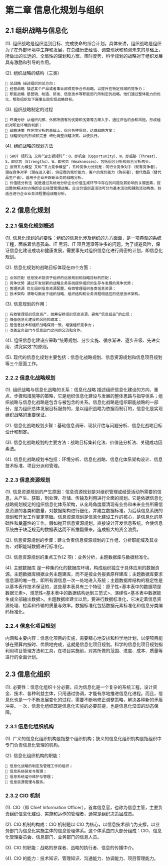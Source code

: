 # 第二章 信息化规划与组织

## 2.1 组织战略与信息化

(1). 组织战略是组织达到目标、完成使命的综合计划。具体来讲，组织战略是组织为了在外部环境中生存和发展，在总结历史经验、调查现状和预测未来的基础上，所做出的长远的、全局性的谋划和方案。审时度势、科学规划的战略对于组织发展具有激励和引导的作用。

(2). 组织战略的结构（三类）

     总战略 描述组织的总方向；
     经营战略 描述某个产品或者事业部得竞争合作战略，以提升在特定领域的竞争力；
     职能战略 是营销、制造、研发、信息技术等职能部门所制定的战略，他们通过整体能力的优化，帮助组织及下属事业部实现战略目标。

(3). 组织战略制定的过程

     环境分析 从组织内部、外部所拥有的优势和劣势等方面入手，通过评估机会和风险，形成组织对所处环境的判断；
     战略决策 在环境分析的基础上，综合各种信息，达成战略方案；
     战略规划的形成和完善 细化调整战略决策，以便执行。

(4). 组织战略的规划方法

     SWOT 矩阵法 又称“波士顿矩阵”：O，即机会（Opportunity）、W，即威胁（Threat）、S，即优势（Strengths）、W，即劣势（Weaknesses）。包括组合分析和综合分析两步。
     波特五力模型 又称“五力竞争模型”，五种竞争力分别是：同行业竞争对手（现有竞争者），潜在竞争对手（潜在进入者），供应商的竞价能力，客户的竞价能力（购买者），替代商品（替代品生产者）。适用于企业开辟新业务的战略分析。
     价值链分析法 就是通过系统地分析企业价值生成环节中存在的问题及其影响的关键因素，提出整体解决的方略即企业经营管理战略。企业价值创造活动可分为基本活动和辅助活动两类，较适合进行企业业务流程重组战略分析。

## 2.2 信息化规划

### 2.2.1 信息化规划概述

(1). 信息化规划的必要性：组织的信息化涉及组织的方方面面，是一项典型的系统工程，面临着信息孤岛、IT 黑洞、IT 项目泥潭等许多的问题。为了规避风险，保证信息化建设成功和健康发展，需要事先对组织信息化进行周密的计划，即信息化规划。

(2). 信息化规划的战略目标体现在四个方面：

     业务匹配 信息技术投资于组织的远景规划和战略目标的匹配；
     竞争优势 通过开发创新的战略业务系统提供组织的生存与发展的竞争优势；
     管理资源 优化组织信息资源配置，有效管理组织各类信息资源；
     技术架构 清晰勾画出于组织战略、组织结构和业务流程相适应的信息技术架构。

(3). 信息规划的作用：

     有效管理组织信息资产，统筹安排组织信息资源，避免“信息孤岛”的出现；
     降低信息化建设的风险和成本；
     是信息技术和组织战略保持一致，增强组织竞争力；
     改善业务部门与信息部门之间的交流和合作。

(4). 组织信息化建设应采取“统筹规划、分步实施、循序渐进、逐步升级、先进实用、讲究实效”的原则。

(5). 现代的信息化规划主要包括：信息化战略规划、信息资源规划和信息项目规划等三个层面工作。

### 2.2.2 信息化战略规划

(1). 组织战略与信息化战略的关系：信息化战略 描述组织信息化建设的方向、重点、步骤和措施等的策略，它是组织信息化建设与发展的整体思路与指导体系；组织战略与信息化战略是包含与被包含的关系。信息化战略是组织职能战略的一部分，是为组织总体发展目标服务的，是以组织战略为依据而制订的，信息化是实现组织战略的重要保证。

(2). 信息化战略规划步骤：基础信息调研、现状评估与问题分析、信息化战略目标设计和制定。

(3). 信息化战略规划的主要方法：战略目标集转化法、价值链分析法、关键成功因素法。

(4). 信息化战略规划书包括：环境分析、信息化战略、信息化体系架构设计、信息技术标准、项目分派和管理。

### 2.2.3 信息资源规划

(1). 信息资源规划的产生原因：信息资源规划是对组织管理或经营活动所需要的信息，从产生、获取，到处理、存储、传输及利用进行全面的规划。它是依据信息化战略规划规定的组织信息化体系架构，从全局角度厘清现有业务和未来业务所需信息资源的各类和数量，对数据架构进行细化，并建立数据标准，为后续信息系统的规划和开发工作奠定基础。信息资源规划是信息化建设工作的核心，是信息化的基础性和奠基性的工作。假如抛开信息资源规划，直接设计开发信息系统，会使信息系统由于缺乏规范的数据表达而不断推翻重来，造成极大的资金浪费。

(2). 信息资源规划的步骤：建立负责信息资源规划的工作组、分析职能域及其业务、对职能域数据进行标准化。

(3). 信息资源规划的重点工作(2 项)：业务分析，主题数据库与数据标准化。

(4). 主题数据库 是一种集约化的数据库环境，构成组织独立于具体应用的数据资源。主题数据库根据业务主题建库，而不是按业务报表原样建库；主题数据库要求信息源的唯一性，即所有源信息一次一处地进入系统；主题数据库结构的稳定性是以基本表作技术保证的，这些基本表具有三个特征：原子性<基本表中的数据项是数据元素>、规范性<基本表中的数据结构达到三范式>、演绎性<基本表中数据能生成全部输出数据>。主题数据库建立以后，要进行数据标准化，它决定着信息资源处理、检索和传输的质量与效率。数据标准化包括数据元素标准化和信息分类编码标准化。

### 2.2.4 信息化项目规划

内涵和主要内容：信息化项目的实施，需要精心地安排和科学地计划，以便项目能够在预算内按时、优质地完成，这就是信息化项目规划。科学的信息化项目规划指利用项目管理方法和工具，在项目实施前，对其所做的范围、进度、成本、质量等进行的全面计划。

## 2.3 信息化组织

(1). 必要性：信息化组织十分必要。应为信息化是一个复杂的系统工程，设计资金、技术、各种利益主体，只用通过协调，才能有序地推进信息化进程。而且，信息化也是一个不断发展变化的过程，需要不断地修正调整策略，解决各种新的矛盾冲突。一次，信息化组织既是信息化实施的必要前提，也是信息化湿湿的动态保障。

### 2.3.1 信息化组织机构

(1). 广义的信息化组织机构是指整个组织机构；狭义的信息化组织机构是指组织中专门负责信息化管理的机构。

(2). 信息化组织机构的职能：

     信息化战略的制定及管理工作的组织；
     信息系统研发与管理；
     信息系统运行维护与管理；
     信息资源管理与服务。

### 2.3.2 CIO 机制

(1). CIO（即 Chief Information Officer），首席信息官，也称为信息主管，主要负责组织信息化建设、实施和运作的管理者，通常是组织决策层成员。

(2). CIO 机制的构成：CIO 机制是以 CIO 为核心，以信息技术部门为支撑，以业务部门为信息化实施主体的信息管理体系。这个体系由四大部分组成：CIO、信息化管理委员会、信息部门、业务部门的信息人员。

(3). CIO 的职能：战略的参谋者、战略的执行者、信息的传播中介。

(4). CIO 的能力：技术知识、管理知识、沟通能力、协调能力、项目管理能力。
